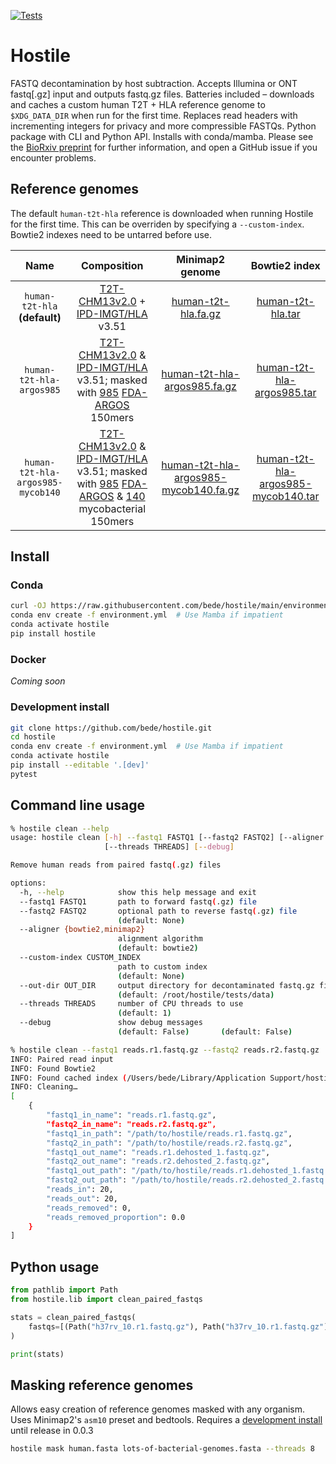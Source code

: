 [![Tests](https://github.com/bede/hostile/actions/workflows/test.yml/badge.svg)](https://github.com/bede/hostile/actions/workflows/test.yml)

# Hostile

FASTQ decontamination by host subtraction. Accepts Illumina or ONT fastq[.gz] input and outputs fastq.gz files. Batteries included – downloads and caches a custom human T2T + HLA reference genome to `$XDG_DATA_DIR` when run for the first time. Replaces read headers with incrementing integers for privacy and more compressible FASTQs. Python package with CLI and Python API. Installs with conda/mamba. Please see the [BioRxiv preprint](https://www.biorxiv.org/content/10.1101/2023.07.04.547735) for further information, and open a GitHub issue if you encounter problems.



## Reference genomes

The default `human-t2t-hla` reference is downloaded when running Hostile for the first time. This can be overriden by specifying a `--custom-index`. Bowtie2 indexes need to be untarred before use.

|               Name                |                         Composition                          |                       Minimap2 genome                        |                        Bowtie2 index                         |
| :-------------------------------: | :----------------------------------------------------------: | :----------------------------------------------------------: | :----------------------------------------------------------: |
|   `human-t2t-hla` **(default)**   | [T2T-CHM13v2.0](https://www.ncbi.nlm.nih.gov/assembly/11828891) + [IPD-IMGT/HLA](https://www.ebi.ac.uk/ipd/imgt/hla/) v3.51 | [human-t2t-hla.fa.gz](https://objectstorage.uk-london-1.oraclecloud.com/n/lrbvkel2wjot/b/human-genome-bucket/o/human-t2t-hla.fa.gz) | [human-t2t-hla.tar](https://objectstorage.uk-london-1.oraclecloud.com/n/lrbvkel2wjot/b/human-genome-bucket/o/human-t2t-hla.tar) |
|     `human-t2t-hla-argos985`      | [T2T-CHM13v2.0](https://www.ncbi.nlm.nih.gov/assembly/11828891) & [IPD-IMGT/HLA](https://www.ebi.ac.uk/ipd/imgt/hla/) v3.51; masked with [985](https://github.com/bede/hostile/blob/main/paper/supplementary-table-2.tsv) [FDA-ARGOS](https://www.ncbi.nlm.nih.gov/bioproject/231221) 150mers | [human-t2t-hla-argos985.fa.gz](https://objectstorage.uk-london-1.oraclecloud.com/n/lrbvkel2wjot/b/human-genome-bucket/o/human-t2t-hla-argos985.fa.gz) | [human-t2t-hla-argos985.tar](https://objectstorage.uk-london-1.oraclecloud.com/n/lrbvkel2wjot/b/human-genome-bucket/o/human-t2t-hla-argos985.tar) |
| `human-t2t-hla-argos985-mycob140` | [T2T-CHM13v2.0](https://www.ncbi.nlm.nih.gov/assembly/11828891) & [IPD-IMGT/HLA](https://www.ebi.ac.uk/ipd/imgt/hla/) v3.51; masked with [985](https://github.com/bede/hostile/blob/main/paper/supplementary-table-2.tsv) [FDA-ARGOS](https://www.ncbi.nlm.nih.gov/bioproject/231221) & [140](https://github.com/bede/hostile/blob/main/paper/supplementary-table-2.tsv) mycobacterial 150mers | [human-t2t-hla-argos985-mycob140.fa.gz](https://objectstorage.uk-london-1.oraclecloud.com/n/lrbvkel2wjot/b/human-genome-bucket/o/human-t2t-hla-argos985-mycob140.fa.gz) | [human-t2t-hla-argos985-mycob140.tar](https://objectstorage.uk-london-1.oraclecloud.com/n/lrbvkel2wjot/b/human-genome-bucket/o/human-t2t-hla-argos985-mycob140.tar) |



## Install

### Conda

```bash
curl -OJ https://raw.githubusercontent.com/bede/hostile/main/environment.yml
conda env create -f environment.yml  # Use Mamba if impatient
conda activate hostile
pip install hostile
```



### Docker

*Coming soon*



### Development install

```bash
git clone https://github.com/bede/hostile.git
cd hostile
conda env create -f environment.yml  # Use Mamba if impatient
conda activate hostile
pip install --editable '.[dev]'
pytest
```




## Command line usage

```bash
% hostile clean --help
usage: hostile clean [-h] --fastq1 FASTQ1 [--fastq2 FASTQ2] [--aligner {bowtie2,minimap2}] [--custom-index CUSTOM_INDEX] [--out-dir OUT_DIR]
                     [--threads THREADS] [--debug]

Remove human reads from paired fastq(.gz) files

options:
  -h, --help            show this help message and exit
  --fastq1 FASTQ1       path to forward fastq(.gz) file
  --fastq2 FASTQ2       optional path to reverse fastq(.gz) file
                        (default: None)
  --aligner {bowtie2,minimap2}
                        alignment algorithm
                        (default: bowtie2)
  --custom-index CUSTOM_INDEX
                        path to custom index
                        (default: None)
  --out-dir OUT_DIR     output directory for decontaminated fastq.gz files
                        (default: /root/hostile/tests/data)
  --threads THREADS     number of CPU threads to use
                        (default: 1)
  --debug               show debug messages
                        (default: False)       (default: False)
```


```bash
% hostile clean --fastq1 reads.r1.fastq.gz --fastq2 reads.r2.fastq.gz
INFO: Paired read input
INFO: Found Bowtie2
INFO: Found cached index (/Users/bede/Library/Application Support/hostile/human-t2t-hla)
INFO: Cleaning…
[
    {
        "fastq1_in_name": "reads.r1.fastq.gz",
        "fastq2_in_name": "reads.r2.fastq.gz",
        "fastq1_in_path": "/path/to/hostile/reads.r1.fastq.gz",
        "fastq2_in_path": "/path/to/hostile/reads.r2.fastq.gz",
        "fastq1_out_name": "reads.r1.dehosted_1.fastq.gz",
        "fastq2_out_name": "reads.r2.dehosted_2.fastq.gz",
        "fastq1_out_path": "/path/to/hostile/reads.r1.dehosted_1.fastq.gz",
        "fastq2_out_path": "/path/to/hostile/reads.r2.dehosted_2.fastq.gz",
        "reads_in": 20,
        "reads_out": 20,
        "reads_removed": 0,
        "reads_removed_proportion": 0.0
    }
]
```



## Python usage

```python
from pathlib import Path
from hostile.lib import clean_paired_fastqs

stats = clean_paired_fastqs(
    fastqs=[(Path("h37rv_10.r1.fastq.gz"), Path("h37rv_10.r1.fastq.gz"))]
)

print(stats)
```



## Masking reference genomes

Allows easy creation of reference genomes masked with any organism. Uses Minimap2's `asm10` preset and bedtools. Requires a [development install](#development-install) until release in 0.0.3

```bash
hostile mask human.fasta lots-of-bacterial-genomes.fasta --threads 8
```
